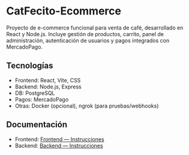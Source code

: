 # CatFecito-Ecommerce
Proyecto de e-commerce funcional para venta de café, desarrollado en React y Node.js. Incluye gestión de productos, carrito, panel de administración, autenticación de usuarios y pagos integrados con MercadoPago.

## Tecnologías
- Frontend: React, Vite, CSS
- Backend: Node.js, Express
- DB: PostgreSQL
- Pagos: MercadoPago
- Otras: Docker (opcional), ngrok (para pruebas/webhooks)

## Documentación
- Frontend: [Frontend — Instrucciones](./FRONTEND_INSTRUCTIONS.md)  
- Backend: [Backend — Instrucciones](./BACKEND_INSTRUCTIONS.md)
